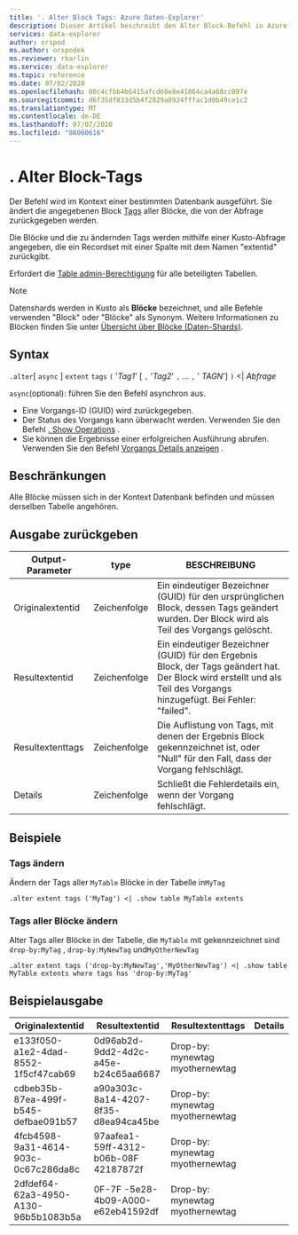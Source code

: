 ```yaml
---
title: '. Alter Block Tags: Azure Daten-Explorer'
description: Dieser Artikel beschreibt den Alter Block-Befehl in Azure Daten-Explorer.
services: data-explorer
author: orspod
ms.author: orspodek
ms.reviewer: rkarlin
ms.service: data-explorer
ms.topic: reference
ms.date: 07/02/2020
ms.openlocfilehash: 00c4cfbb4b6415afcd68e8e41864ca4a68cc097e
ms.sourcegitcommit: d6f35df833d5b4f2829a8924fffac1d0b49ce1c2
ms.translationtype: MT
ms.contentlocale: de-DE
ms.lasthandoff: 07/07/2020
ms.locfileid: "86060616"
---
```

# <a name="alter-extent-tags"></a>. Alter Block-Tags

Der Befehl wird im Kontext einer bestimmten Datenbank ausgeführt. Sie ändert die angegebenen Block [Tags](extents-overview.md#extent-tagging) aller Blöcke, die von der Abfrage zurückgegeben werden.

Die Blöcke und die zu ändernden Tags werden mithilfe einer Kusto-Abfrage angegeben, die ein Recordset mit einer Spalte mit dem Namen "extentid" zurückgibt.

Erfordert die [Table admin-Berechtigung](../management/access-control/role-based-authorization.md) für alle beteiligten Tabellen.

> [!NOTE]
> Datenshards werden in Kusto als **Blöcke** bezeichnet, und alle Befehle verwenden "Block" oder "Blöcke" als Synonym.
> Weitere Informationen zu Blöcken finden Sie unter [Übersicht über Blöcke (Daten-Shards)](extents-overview.md).

## <a name="syntax"></a>Syntax

`.alter`[ `async` ] `extent` `tags` `(` '*Tag1*' [ `,` '*Tag2*' `,` ... `,` ' *TAGN*'] `)`  <|  *Abfrage*

`async`(optional): führen Sie den Befehl asynchron aus.
   * Eine Vorgangs-ID (GUID) wird zurückgegeben. 
   * Der Status des Vorgangs kann überwacht werden. Verwenden Sie den Befehl [. Show Operations](operations.md#show-operations) .
   * Sie können die Ergebnisse einer erfolgreichen Ausführung abrufen. Verwenden Sie den Befehl [Vorgangs Details anzeigen](operations.md#show-operation-details) .

## <a name="restrictions"></a>Beschränkungen

Alle Blöcke müssen sich in der Kontext Datenbank befinden und müssen derselben Tabelle angehören.

## <a name="return-output"></a>Ausgabe zurückgeben

|Output-Parameter |type |BESCHREIBUNG|
|---|---|---|
|Originalextentid |Zeichenfolge |Ein eindeutiger Bezeichner (GUID) für den ursprünglichen Block, dessen Tags geändert wurden. Der Block wird als Teil des Vorgangs gelöscht.|
|Resultextentid |Zeichenfolge |Ein eindeutiger Bezeichner (GUID) für den Ergebnis Block, der Tags geändert hat. Der Block wird erstellt und als Teil des Vorgangs hinzugefügt. Bei Fehler: "failed".|
|Resultextenttags |Zeichenfolge |Die Auflistung von Tags, mit denen der Ergebnis Block gekennzeichnet ist, oder "Null" für den Fall, dass der Vorgang fehlschlägt.|
|Details |Zeichenfolge |Schließt die Fehlerdetails ein, wenn der Vorgang fehlschlägt.|

## <a name="examples"></a>Beispiele

### <a name="alter-tags"></a>Tags ändern 

Ändern der Tags aller `MyTable` Blöcke in der Tabelle in`MyTag`

```kusto
.alter extent tags ('MyTag') <| .show table MyTable extents
```

### <a name="alter-tags-of-all-extents"></a>Tags aller Blöcke ändern

Alter Tags aller Blöcke in der Tabelle, die `MyTable` mit gekennzeichnet sind `drop-by:MyTag` , `drop-by:MyNewTag` und`MyOtherNewTag`

```kusto
.alter extent tags ('drop-by:MyNewTag','MyOtherNewTag') <| .show table MyTable extents where tags has 'drop-by:MyTag'
```

## <a name="sample-output"></a>Beispielausgabe

|Originalextentid |Resultextentid | Resultextenttags | Details
|---|---|---|---
|e133f050-a1e2-4dad-8552-1f5cf47cab69 |0d96ab2d-9dd2-4d2c-a45e-b24c65aa6687 | Drop-by: mynewtag myothernewtag| 
|cdbeb35b-87ea-499f-b545-defbae091b57 |a90a303c-8a14-4207-8f35-d8ea94ca45be | Drop-by: mynewtag myothernewtag| 
|4fcb4598-9a31-4614-903c-0c67c286da8c |97aafea1-59ff-4312-b06b-08F 42187872f | Drop-by: mynewtag myothernewtag| 
|2dfdef64-62a3-4950-A130-96b5b1083b5a |0F-7F -5e28-4b09-A000-e62eb41592df | Drop-by: mynewtag myothernewtag| 
